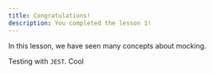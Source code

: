 ```yaml
---
title: Congratulations!
description: You completed the lesson 1!
---
```


In this lesson, we have seen many concepts about mocking.

Testing with `JEST`. Cool
